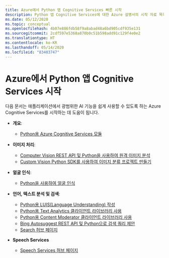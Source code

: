 ```yaml
---
title: Azure에서 Python 앱 Cognitive Services 빠른 시작
description: Python 앱 Cognitive Services에 대한 Azure 설명서의 시작 자료 목록입니다.
ms.date: 05/12/2020
ms.topic: conceptual
ms.openlocfilehash: 4b07e886fdb58f9a8abad48a6bd905cdf935e131
ms.sourcegitcommit: 2cdf597e5368a870b0c51b598add91c129f4e0e2
ms.translationtype: HT
ms.contentlocale: ko-KR
ms.lasthandoff: 05/14/2020
ms.locfileid: "83403747"
---
```

# <a name="cognitive-services-for-python-apps-on-azure"></a>Azure에서 Python 앱 Cognitive Services 시작

다음 문서는 애플리케이션에서 광범위한 AI 기능을 쉽게 사용할 수 있도록 하는 Azure Cognitive Services를 시작하는 데 도움이 됩니다.

- **개요**:
  - [Python용 Azure Cognitive Services 모듈](/python/api/overview/azure/cognitive-services?view=azure-python)

- **이미지 처리**:  
  - [Computer Vision REST API 및 Python을 사용하여 원격 이미지 분석](/azure/cognitive-services/Computer-vision/Quickstarts/python-analyze)
  - [Custom Vision Python SDK를 사용하여 이미지 분류 프로젝트 만들기](/azure/cognitive-services/custom-vision-service/python-tutorial)

- **얼굴 인식**:  
  - [Python을 사용하여 얼굴 인식](/azure/cognitive-services/face/quickstarts/python-sdk)

- **언어, 텍스트 분석 및 검색**:
  - [Python용 LUIS(Language Understanding) 작성](/azure/cognitive-services/luis/sdk-authoring)
  - [Python용 Text Analytics 클라이언트 라이브러리 사용](/azure/cognitive-services/text-analytics/quickstarts/text-analytics-sdk)
  - [Python용 Content Moderator 클라이언트 라이브러리 사용](/azure/cognitive-services/content-moderator/python-sdk-quickstart)
  - [Bing Autosuggest REST API 및 Python으로 검색 쿼리 제안](/azure/cognitive-services/bing-autosuggest/quickstarts/python)
  - [Search 허브 페이지](/azure/cognitive-services/bing-web-search/index)

- **Speech Services**
  - [Speech Services 허브 페이지](/azure/cognitive-services/speech-service/index)
